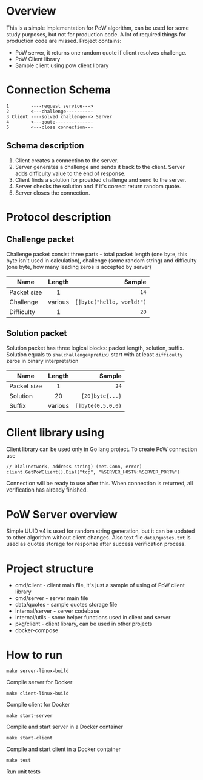 # Overview

 This is a simple implementation for PoW algorithm, can be used for some study purposes, but not for production code. A lot of required things for production code are missed. 
 Project contains:
* PoW server, it returns one random quote if client resolves challenge.
* PoW Client library
* Sample client using pow client library

# Connection Schema

```
1        ----request service---> 
2        <---challenge---------- 
3 Client ----solved challenge--> Server
4        <---qoute--------------
5        <---close connection---
```

## Schema description
1. Client creates a connection to the server.
2. Server generates a challenge and sends it back to the client. Server adds difficulty value to the end of response.
3. Client finds a solution for provided challenge and send to the server.
4. Server checks the solution and if it's correct return random quote.
5. Server closes the connection.

# Protocol description
## Challenge packet
Challenge packet consist three parts - total packet length (one byte, this byte isn't used in calculation), challenge (some random string) and difficulty (one byte, how many leading zeros is accepted by server)

| Name | Length | Sample |
| ---  |:------:|-------:|
| Packet size | 1 | `14` |
| Challenge | various | `[]byte("hello, world!")` |
| Difficulty | 1 | `20` |

## Solution packet
Solution packet has three logical blocks: packet length, solution, suffix. Solution equals to `sha(challenge+prefix)` start with at least `difficulty` zeros in binary interpretation

| Name | Length | Sample |
| ---  |:------:|-------:|
| Packet size | 1 | `24` |
| Solution | 20 | `[20]byte{...}` |
| Suffix | various | `[]byte{0,5,0,0}` |

# Client library using

Client library can be used only in Go lang project. To create PoW connection use 
```
// Dial(network, address string) (net.Conn, error)
client.GetPoWClient().Dial("tcp", "%SERVER_HOST%:%SERVER_PORT%")
```
Connection will be ready to use after this. When connection is returned, all verification has already finished.

# PoW Server overview

Simple UUID v4 is used for random string generation, but it can be updated to other algorithm without client changes. Also text file `data/quotes.txt` is used as quotes storage for response after success verification process.

# Project structure
* cmd/client - client main file, it's just a sample of using of PoW client library
* cmd/server - server main file
* data/quotes - sample quotes storage file
* internal/server - server codebase
* internal/utils - some helper functions used in client and server
* pkg/client - client library, can be used in other projects
* docker-compose

# How to run

```
make server-linux-build
```
Compile server for Docker

```
make client-linux-build
```
Compile client for Docker

```
make start-server
```
Compile and start server in a Docker container

```
make start-client
```
Compile and start client in a Docker container

```
make test
```
Run unit tests

